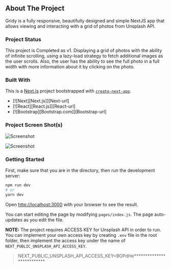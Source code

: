 <!-- ABOUT THE PROJECT -->
## About The Project

Gridy is a fully responsive, beautifully designed and simple NextJS app that allows viewing and interacting with a grid of photos from Unsplash API.

### Project Status
This project is Completed as v1. Displaying a grid of photos with the ability of infinite scrolling, using a lazy-load strategy to fetch additional images as the user scrolls. Also, the user has the ability to see the full photo in a full width with more information about it by clicking on the photo.


### Built With
This is a [Next.js](https://nextjs.org/) project bootstrapped with [`create-next-app`](https://github.com/vercel/next.js/tree/canary/packages/create-next-app).

* [![Next][Next.js]][Next-url]
* [![React][React.js]][React-url]
* [![Bootstrap][Bootstrap.com]][Bootstrap-url]

### Project Screen Shot(s)
![Screenshot](https://i.ibb.co/KGBsncw/Screen-Shot-2022-08-05-at-8-22-33-PM.png)

![Screenshot](https://i.ibb.co/Ns19ryj/Screen-Shot-2022-08-05-at-8-23-00-PM.png)



### Getting Started

First, make sure that you are in the directory, then run the development server:

```bash
npm run dev
# or
yarn dev
```

Open [http://localhost:3000](http://localhost:3000) with your browser to see the result.

You can start editing the page by modifying `pages/index.js`. The page auto-updates as you edit the file.

**NOTE:** The project requires ACCESS KEY for Unsplash API in order to run.  You can implement your own access key by creating `.env` file in the root folder, then implement the access key under the name of  `NEXT_PUBLIC_UNSPLASH_API_ACCESS_KEY`.

> NEXT_PUBLIC_UNSPLASH_API_ACCESS_KEY=BOPdHe**************************

